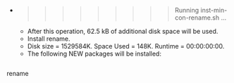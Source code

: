 * >>>>>>>>> Running inst-min-con-rename.sh ...
  * After this operation, 62.5 kB of additional disk space will be used.
  * Install rename.
  * Disk size = 1529584K. Space Used = 148K. Runtime = 00:00:00:00.
  * The following NEW packages will be installed:
  ```bash
rename
  ```
